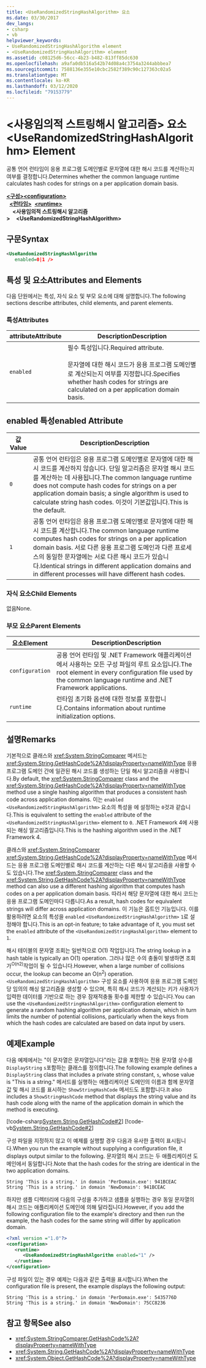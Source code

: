 ```yaml
---
title: <UseRandomizedStringHashAlgorithm> 요소
ms.date: 03/30/2017
dev_langs:
- csharp
- vb
helpviewer_keywords:
- UseRandomizedStringHashAlgorithm element
- <UseRandomizedStringHashAlgorithm> element
ms.assetid: c08125d6-56cc-4b23-b482-813ff85dc630
ms.openlocfilehash: a9afa0db516a542b74d08a4c3754a3244abbbea7
ms.sourcegitcommit: 7588136e355e10cbc2582f389c90c127363c02a5
ms.translationtype: MT
ms.contentlocale: ko-KR
ms.lasthandoff: 03/12/2020
ms.locfileid: "79153779"
---
```

# <a name="userandomizedstringhashalgorithm-element"></a><span data-ttu-id="74593-102">\<사용임의적 스트링해시 알고리즘> 요소</span><span class="sxs-lookup"><span data-stu-id="74593-102">\<UseRandomizedStringHashAlgorithm> Element</span></span>
<span data-ttu-id="74593-103">공통 언어 런타임이 응용 프로그램 도메인별로 문자열에 대한 해시 코드를 계산하는지 여부를 결정합니다.</span><span class="sxs-lookup"><span data-stu-id="74593-103">Determines whether the common language runtime calculates hash codes for strings on a per application domain basis.</span></span>  
  
<span data-ttu-id="74593-104">[**\<구성>**](../configuration-element.md)</span><span class="sxs-lookup"><span data-stu-id="74593-104">[**\<configuration>**](../configuration-element.md)</span></span>\
<span data-ttu-id="74593-105">&nbsp;&nbsp;[**\<런타임>**](runtime-element.md)</span><span class="sxs-lookup"><span data-stu-id="74593-105">&nbsp;&nbsp;[**\<runtime>**](runtime-element.md)</span></span>\
<span data-ttu-id="74593-106">&nbsp;&nbsp;&nbsp;&nbsp;**\<사용임의적 스트링해시 알고리즘>**</span><span class="sxs-lookup"><span data-stu-id="74593-106">&nbsp;&nbsp;&nbsp;&nbsp;**\<UseRandomizedStringHashAlgorithm>**</span></span>  
  
## <a name="syntax"></a><span data-ttu-id="74593-107">구문</span><span class="sxs-lookup"><span data-stu-id="74593-107">Syntax</span></span>  
  
```xml  
<UseRandomizedStringHashAlgorithm
   enabled=0|1 />  
```  
  
## <a name="attributes-and-elements"></a><span data-ttu-id="74593-108">특성 및 요소</span><span class="sxs-lookup"><span data-stu-id="74593-108">Attributes and Elements</span></span>  
 <span data-ttu-id="74593-109">다음 단원에서는 특성, 자식 요소 및 부모 요소에 대해 설명합니다.</span><span class="sxs-lookup"><span data-stu-id="74593-109">The following sections describe attributes, child elements, and parent elements.</span></span>  
  
### <a name="attributes"></a><span data-ttu-id="74593-110">특성</span><span class="sxs-lookup"><span data-stu-id="74593-110">Attributes</span></span>  
  
|<span data-ttu-id="74593-111">attribute</span><span class="sxs-lookup"><span data-stu-id="74593-111">Attribute</span></span>|<span data-ttu-id="74593-112">Description</span><span class="sxs-lookup"><span data-stu-id="74593-112">Description</span></span>|  
|---------------|-----------------|  
|`enabled`|<span data-ttu-id="74593-113">필수 특성입니다.</span><span class="sxs-lookup"><span data-stu-id="74593-113">Required attribute.</span></span><br /><br /> <span data-ttu-id="74593-114">문자열에 대한 해시 코드가 응용 프로그램 도메인별로 계산되는지 여부를 지정합니다.</span><span class="sxs-lookup"><span data-stu-id="74593-114">Specifies whether hash codes for strings are calculated on a per application domain basis.</span></span>|  
  
## <a name="enabled-attribute"></a><span data-ttu-id="74593-115">enabled 특성</span><span class="sxs-lookup"><span data-stu-id="74593-115">enabled Attribute</span></span>  
  
|<span data-ttu-id="74593-116">값</span><span class="sxs-lookup"><span data-stu-id="74593-116">Value</span></span>|<span data-ttu-id="74593-117">Description</span><span class="sxs-lookup"><span data-stu-id="74593-117">Description</span></span>|  
|-----------|-----------------|  
|`0`|<span data-ttu-id="74593-118">공통 언어 런타임은 응용 프로그램 도메인별로 문자열에 대한 해시 코드를 계산하지 않습니다. 단일 알고리즘은 문자열 해시 코드를 계산하는 데 사용됩니다.</span><span class="sxs-lookup"><span data-stu-id="74593-118">The common language runtime does not compute hash codes for strings on a per application domain basis; a single algorithm is used to calculate string hash codes.</span></span> <span data-ttu-id="74593-119">이것이 기본값입니다.</span><span class="sxs-lookup"><span data-stu-id="74593-119">This is the default.</span></span>|  
|`1`|<span data-ttu-id="74593-120">공통 언어 런타임은 응용 프로그램 도메인별로 문자열에 대한 해시 코드를 계산합니다.</span><span class="sxs-lookup"><span data-stu-id="74593-120">The common language runtime computes hash codes for strings on a per application domain basis.</span></span> <span data-ttu-id="74593-121">서로 다른 응용 프로그램 도메인과 다른 프로세스의 동일한 문자열에는 서로 다른 해시 코드가 있습니다.</span><span class="sxs-lookup"><span data-stu-id="74593-121">Identical strings in different application domains and in different processes will have different hash codes.</span></span>|  
  
### <a name="child-elements"></a><span data-ttu-id="74593-122">자식 요소</span><span class="sxs-lookup"><span data-stu-id="74593-122">Child Elements</span></span>  
 <span data-ttu-id="74593-123">없음</span><span class="sxs-lookup"><span data-stu-id="74593-123">None.</span></span>  
  
### <a name="parent-elements"></a><span data-ttu-id="74593-124">부모 요소</span><span class="sxs-lookup"><span data-stu-id="74593-124">Parent Elements</span></span>  
  
|<span data-ttu-id="74593-125">요소</span><span class="sxs-lookup"><span data-stu-id="74593-125">Element</span></span>|<span data-ttu-id="74593-126">Description</span><span class="sxs-lookup"><span data-stu-id="74593-126">Description</span></span>|  
|-------------|-----------------|  
|`configuration`|<span data-ttu-id="74593-127">공용 언어 런타임 및 .NET Framework 애플리케이션에서 사용하는 모든 구성 파일의 루트 요소입니다.</span><span class="sxs-lookup"><span data-stu-id="74593-127">The root element in every configuration file used by the common language runtime and .NET Framework applications.</span></span>|  
|`runtime`|<span data-ttu-id="74593-128">런타임 초기화 옵션에 대한 정보를 포함합니다.</span><span class="sxs-lookup"><span data-stu-id="74593-128">Contains information about runtime initialization options.</span></span>|  
  
## <a name="remarks"></a><span data-ttu-id="74593-129">설명</span><span class="sxs-lookup"><span data-stu-id="74593-129">Remarks</span></span>  
 <span data-ttu-id="74593-130">기본적으로 클래스와 <xref:System.StringComparer> 메서드는 <xref:System.String.GetHashCode%2A?displayProperty=nameWithType> 응용 프로그램 도메인 간에 일관된 해시 코드를 생성하는 단일 해시 알고리즘을 사용합니다.</span><span class="sxs-lookup"><span data-stu-id="74593-130">By default, the <xref:System.StringComparer> class and the <xref:System.String.GetHashCode%2A?displayProperty=nameWithType> method use a single hashing algorithm that produces a consistent hash code across application domains.</span></span> <span data-ttu-id="74593-131">이는 `enabled` `<UseRandomizedStringHashAlgorithm>` 요소의 특성을 에 설정하는 `0`것과 같습니다.</span><span class="sxs-lookup"><span data-stu-id="74593-131">This is equivalent to setting the `enabled` attribute of the `<UseRandomizedStringHashAlgorithm>` element to `0`.</span></span> <span data-ttu-id="74593-132">.NET Framework 4에 사용되는 해싱 알고리즘입니다.</span><span class="sxs-lookup"><span data-stu-id="74593-132">This is the hashing algorithm used in the .NET Framework 4.</span></span>  
  
 <span data-ttu-id="74593-133">클래스와 <xref:System.StringComparer> <xref:System.String.GetHashCode%2A?displayProperty=nameWithType> 메서드는 응용 프로그램 도메인별로 해시 코드를 계산하는 다른 해시 알고리즘을 사용할 수도 있습니다.</span><span class="sxs-lookup"><span data-stu-id="74593-133">The <xref:System.StringComparer> class and the <xref:System.String.GetHashCode%2A?displayProperty=nameWithType> method can also use a different hashing algorithm that computes hash codes on a per application domain basis.</span></span> <span data-ttu-id="74593-134">따라서 해당 문자열에 대한 해시 코드는 응용 프로그램 도메인마다 다릅니다.</span><span class="sxs-lookup"><span data-stu-id="74593-134">As a result, hash codes for equivalent strings will differ across application domains.</span></span> <span data-ttu-id="74593-135">이 기능은 옵트인 기능입니다. 이를 활용하려면 요소의 특성을 `enabled` `<UseRandomizedStringHashAlgorithm>` `1`로 설정해야 합니다.</span><span class="sxs-lookup"><span data-stu-id="74593-135">This is an opt-in feature; to take advantage of it, you must set the `enabled` attribute of the `<UseRandomizedStringHashAlgorithm>` element to `1`.</span></span>  
  
 <span data-ttu-id="74593-136">해시 테이블의 문자열 조회는 일반적으로 O(1) 작업입니다.</span><span class="sxs-lookup"><span data-stu-id="74593-136">The string lookup in a hash table is typically an O(1) operation.</span></span> <span data-ttu-id="74593-137">그러나 많은 수의 충돌이 발생하면 조회가<sup>O(n2)</sup>작업이 될 수 있습니다.</span><span class="sxs-lookup"><span data-stu-id="74593-137">However, when a large number of collisions occur, the lookup can become an O(n<sup>2</sup>) operation.</span></span> <span data-ttu-id="74593-138">`<UseRandomizedStringHashAlgorithm>` 구성 요소를 사용하여 응용 프로그램 도메인당 임의의 해싱 알고리즘을 생성할 수 있으며, 특히 해시 코드가 계산되는 키가 사용자가 입력한 데이터를 기반으로 하는 경우 잠재적충돌 횟수를 제한할 수 있습니다.</span><span class="sxs-lookup"><span data-stu-id="74593-138">You can use the `<UseRandomizedStringHashAlgorithm>` configuration element to generate a random hashing algorithm per application domain, which in turn limits the number of potential collisions, particularly when the keys from which the hash codes are calculated are based on data input by users.</span></span>  
  
## <a name="example"></a><span data-ttu-id="74593-139">예제</span><span class="sxs-lookup"><span data-stu-id="74593-139">Example</span></span>  
 <span data-ttu-id="74593-140">다음 예제에서는 "이 문자열은 문자열입니다"라는 값을 포함하는 전용 문자열 상수를 `DisplayString` `s`포함하는 클래스를 정의합니다.</span><span class="sxs-lookup"><span data-stu-id="74593-140">The following example defines a `DisplayString` class that includes a private string constant, `s`, whose value is "This is a string."</span></span> <span data-ttu-id="74593-141">메서드를 실행하는 애플리케이션 도메인의 이름과 함께 문자열 값 및 해시 코드를 표시하는 `ShowStringHashCode` 메서드도 포함합니다.</span><span class="sxs-lookup"><span data-stu-id="74593-141">It also includes a `ShowStringHashCode` method that displays the string value and its hash code along with the name of the application domain in which the method is executing.</span></span>  
  
 [!code-csharp[System.String.GetHashCode#2](../../../../../samples/snippets/csharp/VS_Snippets_CLR_System/system.String.GetHashCode/CS/perdomain.cs#2)]
 [!code-vb[System.String.GetHashCode#2](../../../../../samples/snippets/visualbasic/VS_Snippets_CLR_System/system.String.GetHashCode/VB/perdomain.vb#2)]  
  
 <span data-ttu-id="74593-142">구성 파일을 지정하지 않고 이 예제를 실행할 경우 다음과 유사한 출력이 표시됩니다.</span><span class="sxs-lookup"><span data-stu-id="74593-142">When you run the example without supplying a configuration file, it displays output similar to the following.</span></span> <span data-ttu-id="74593-143">문자열의 해시 코드는 두 애플리케이션 도메인에서 동일합니다.</span><span class="sxs-lookup"><span data-stu-id="74593-143">Note that the hash codes for the string are identical in the two application domains.</span></span>  
  
```console
String 'This is a string.' in domain 'PerDomain.exe': 941BCEAC  
String 'This is a string.' in domain 'NewDomain': 941BCEAC  
```  
  
 <span data-ttu-id="74593-144">하지만 샘플 디렉터리에 다음의 구성을 추가하고 샘플을 실행하는 경우 동일 문자열의 해시 코드는 애플리케이션 도메인에 의해 달라집니다.</span><span class="sxs-lookup"><span data-stu-id="74593-144">However, if you add the following configuration file to the example's directory and then run the example, the hash codes for the same string will differ by application domain.</span></span>  
  
```xml  
<?xml version ="1.0"?>  
<configuration>  
   <runtime>  
      <UseRandomizedStringHashAlgorithm enabled="1" />  
   </runtime>  
</configuration>  
```  
  
 <span data-ttu-id="74593-145">구성 파일이 있는 경우 예제는 다음과 같은 출력을 표시합니다.</span><span class="sxs-lookup"><span data-stu-id="74593-145">When the configuration file is present, the example displays the following output:</span></span>  
  
```console
String 'This is a string.' in domain 'PerDomain.exe': 5435776D  
String 'This is a string.' in domain 'NewDomain': 75CC8236  
```  
  
## <a name="see-also"></a><span data-ttu-id="74593-146">참고 항목</span><span class="sxs-lookup"><span data-stu-id="74593-146">See also</span></span>

- <xref:System.StringComparer.GetHashCode%2A?displayProperty=nameWithType>
- <xref:System.String.GetHashCode%2A?displayProperty=nameWithType>
- <xref:System.Object.GetHashCode%2A?displayProperty=nameWithType>

